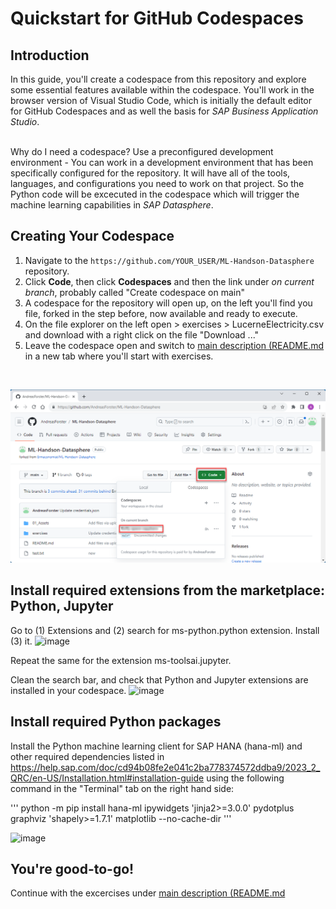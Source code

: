 # Quickstart for GitHub Codespaces

## Introduction

In this guide, you'll create a codespace from this repository and explore some essential features available within the codespace. You'll work in the browser version of Visual Studio Code, which is initially the default editor for GitHub Codespaces and as well the basis for *SAP Business Application Studio*.

<br> Why do I need a codespace? Use a preconfigured development environment - You can work in a development environment that has been specifically configured for the repository. It will have all of the tools, languages, and configurations you need to work on that project. So the Python code will be excecuted in the codespace which will trigger the machine learning capabilities in *SAP Datasphere*. 

## Creating Your Codespace

1. Navigate to the `https://github.com/YOUR_USER/ML-Handson-Datasphere` repository.
2. Click **Code**, then click **Codespaces** and then the link under *on current branch*, probably called "Create codespace on main"
3. A codespace for the repository will open up, on the left you'll find you file, forked in the step before, now available and ready to execute.
4. On the file explorer on the left open >  exercises > LucerneElectricity.csv and download with a right click on the file "Download ..."
5. Leave the codespace open and switch to [main description (README.md](../README.md) in a new tab where you'll start with exercises.

<br>

![activate Codespace with the forked repository](../01_Assets/img/020_Codespace.png) 

## Install required extensions from the marketplace: Python, Jupyter
Go to (1) Extensions and (2) search for ms-python.python extension. Install (3) it.
![image](https://github.com/Ermaconomist/ML-Handson-Datasphere/assets/145453780/a2e3f897-b96b-430c-b610-ba2b339cddbd)

Repeat the same for the extension ms-toolsai.jupyter.

Clean the search bar, and check that Python and Jupyter extensions are installed in your codespace.
![image](https://github.com/Ermaconomist/ML-Handson-Datasphere/assets/145453780/74fdfa30-747c-4f8a-b61f-66129636c5c1)

## Install required Python packages
Install the Python machine learning client for SAP HANA (hana-ml) and other required dependencies listed in https://help.sap.com/doc/cd94b08fe2e041c2ba778374572ddba9/2023_2_QRC/en-US/Installation.html#installation-guide using the following command in the "Terminal" tab on the right hand side: <br>

'''
python -m pip install hana-ml ipywidgets 'jinja2>=3.0.0' pydotplus graphviz 'shapely>=1.7.1' matplotlib  --no-cache-dir
'''

![image](https://github.com/Ermaconomist/ML-Handson-Datasphere/assets/145453780/0fb628bf-d0a1-4c26-80b0-3e71dfbefe78)

## You're good-to-go! 

Continue with the excercises under [main description (README.md](../README.md)  
